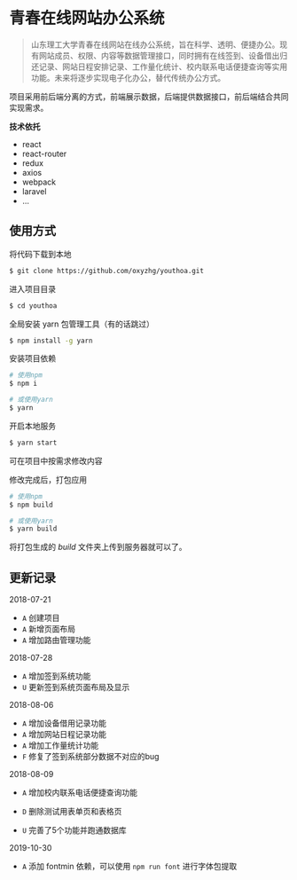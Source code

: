 # 青春在线网站办公系统

> 山东理工大学青春在线网站在线办公系统，旨在科学、透明、便捷办公。现有网站成员、权限、内容等数据管理接口，同时拥有在线签到、设备借出归还记录、网站日程安排记录、工作量化统计、校内联系电话便捷查询等实用功能。未来将逐步实现电子化办公，替代传统办公方式。

项目采用前后端分离的方式，前端展示数据，后端提供数据接口，前后端结合共同实现需求。

**技术依托**

- react
- react-router
- redux
- axios
- webpack
- laravel
- ...

## 使用方式

将代码下载到本地

```bash
$ git clone https://github.com/oxyzhg/youthoa.git
```

进入项目目录

```bash
$ cd youthoa
```

全局安装 yarn 包管理工具（有的话跳过）

```bash
$ npm install -g yarn
```

安装项目依赖

```bash
# 使用npm
$ npm i

# 或使用yarn
$ yarn
```

开启本地服务

```bash
$ yarn start
```

可在项目中按需求修改内容

修改完成后，打包应用

```bash
# 使用npm
$ npm build

# 或使用yarn
$ yarn build
```

将打包生成的 *build* 文件夹上传到服务器就可以了。

## 更新记录

2018-07-21

- `A` 创建项目
- `A` 新增页面布局
- `A` 增加路由管理功能

2018-07-28

- `A` 增加签到系统功能
- `U` 更新签到系统页面布局及显示

2018-08-06

- `A` 增加设备借用记录功能
- `A` 增加网站日程记录功能
- `A` 增加工作量统计功能
- `F` 修复了签到系统部分数据不对应的bug

2018-08-09

- `A` 增加校内联系电话便捷查询功能

- `D` 删除测试用表单页和表格页
- `U` 完善了5个功能并跑通数据库

2019-10-30

- `A` 添加 fontmin 依赖，可以使用 `npm run font` 进行字体包提取
